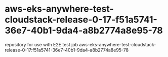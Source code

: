 # aws-eks-anywhere-test-cloudstack-release-0-17-f51a5741-36e7-40b1-9da4-a8b2774a8e95-78
repository for use with E2E test job aws-eks-anywhere-test-cloudstack-release-0-17:f51a5741-36e7-40b1-9da4-a8b2774a8e95-78
